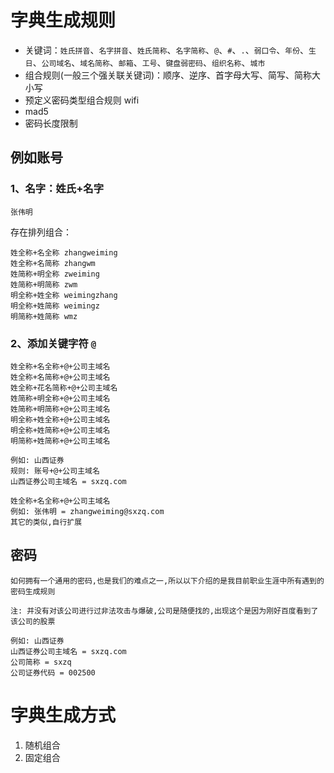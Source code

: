 
# 字典生成规则

- 关键词：`姓氏拼音`、`名字拼音`、`姓氏简称`、`名字简称`、`@`、`#`、`.`、`弱口令`、`年份`、`生日`、`公司域名`、`域名简称`、`邮箱`、`工号`、`键盘弱密码`、`组织名称`、`城市`
- 组合规则(一般三个强关联关键词)：顺序、逆序、首字母大写、简写、简称大小写
- 预定义密码类型组合规则 wifi
- mad5
- 密码长度限制
## 例如账号
### 1、名字：姓氏+名字
`张伟明`

存在排列组合：

```
姓全称+名全称 zhangweiming
姓全称+名简称 zhangwm
姓简称+明全称 zweiming
姓简称+明简称 zwm
明全称+姓全称 weimingzhang
明全称+姓简称 weimingz
明简称+姓简称 wmz
```

### 2、添加关键字符 `@`

```
姓全称+名全称+@+公司主域名
姓全称+名简称+@+公司主域名
姓全称+花名简称+@+公司主域名
姓简称+明全称+@+公司主域名
姓简称+明简称+@+公司主域名
明全称+姓全称+@+公司主域名
明全称+姓简称+@+公司主域名
明简称+姓简称+@+公司主域名
```

```
例如: 山西证券
规则: 账号+@+公司主域名
山西证券公司主域名 = sxzq.com

姓全称+名全称+@+公司主域名
例如: 张伟明 = zhangweiming@sxzq.com
其它的类似,自行扩展
```


## 密码

```
如何拥有一个通用的密码,也是我们的难点之一,所以以下介绍的是我目前职业生涯中所有遇到的密码生成规则

注: 并没有对该公司进行过非法攻击与爆破,公司是随便找的,出现这个是因为刚好百度看到了该公司的股票

例如: 山西证券
山西证券公司主域名 = sxzq.com
公司简称 = sxzq
公司证券代码 = 002500
```

# 字典生成方式
1. 随机组合
2. 固定组合